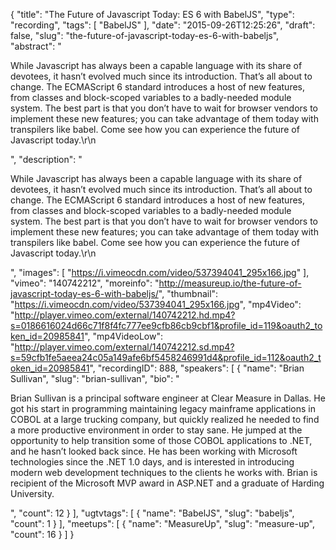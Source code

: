 {
  "title": "The Future of Javascript Today: ES 6 with BabelJS",
  "type": "recording",
  "tags": [
    "BabelJS"
  ],
  "date": "2015-09-26T12:25:26",
  "draft": false,
  "slug": "the-future-of-javascript-today-es-6-with-babeljs",
  "abstract": "<p>While Javascript has always been a capable language with its share of devotees, it hasn’t evolved much since its introduction. That’s all about to change. The ECMAScript 6 standard introduces a host of new features, from classes and block-scoped variables to a badly-needed module system. The best part is that you don’t have to wait for browser vendors to implement these new features; you can take advantage of them today with transpilers like babel. Come see how you can experience the future of Javascript today.\r\n</p>",
  "description": "<p>While Javascript has always been a capable language with its share of devotees, it hasn’t evolved much since its introduction. That’s all about to change. The ECMAScript 6 standard introduces a host of new features, from classes and block-scoped variables to a badly-needed module system. The best part is that you don’t have to wait for browser vendors to implement these new features; you can take advantage of them today with transpilers like babel. Come see how you can experience the future of Javascript today.\r\n</p>",
  "images": [
    "https://i.vimeocdn.com/video/537394041_295x166.jpg"
  ],
  "vimeo": "140742212",
  "moreinfo": "http://measureup.io/the-future-of-javascript-today-es-6-with-babeljs/",
  "thumbnail": "https://i.vimeocdn.com/video/537394041_295x166.jpg",
  "mp4Video": "http://player.vimeo.com/external/140742212.hd.mp4?s=0186616024d66c71f8f4fc777ee9cfb86cb9cbf1&profile_id=119&oauth2_token_id=20985841",
  "mp4VideoLow": "http://player.vimeo.com/external/140742212.sd.mp4?s=59cfb1fe5aeea24c05a149afe6bf5458246991d4&profile_id=112&oauth2_token_id=20985841",
  "recordingID": 888,
  "speakers": [
    {
      "name": "Brian Sullivan",
      "slug": "brian-sullivan",
      "bio": "<p>Brian Sullivan is a principal software engineer at Clear Measure in Dallas. He got his start in programming maintaining legacy mainframe applications in COBOL at a large trucking company, but quickly realized he needed to find a more productive environment in order to stay sane. He jumped at the opportunity to help transition some of those COBOL applications to .NET, and he hasn’t looked back since. He has been working with Microsoft technologies since the .NET 1.0 days, and is interested in introducing modern web development techniques to the clients he works with. Brian is recipient of the Microsoft MVP award in ASP.NET and a graduate of Harding University.</p>",
      "count": 12
    }
  ],
  "ugtvtags": [
    {
      "name": "BabelJS",
      "slug": "babeljs",
      "count": 1
    }
  ],
  "meetups": [
    {
      "name": "MeasureUp",
      "slug": "measure-up",
      "count": 16
    }
  ]
}